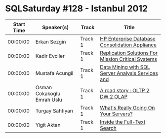 # SQLSaturday #128 - Istanbul 2012
Start Time|Speaker(s)|Track|Title
---|---|---|---
00:00:00|Erkan Sezgin|Track 1|[HP Enterprise Database Consolidation Appliance](13956.md)
00:00:00|Kadir Evciler|Track 1|[Replication Solutions For Mission Critical Systems](17827.md)
00:00:00|Mustafa Acungil|Track 1|[Data Mining with SQL Server Analysis Services and ](21226.md)
00:00:00|Osman Cokakoglu Emrah Uslu|Track 1|[A road story : OLTP 2 DW 2 OLAP](21596.md)
00:00:00|Turgay Sahtiyan|Track 1|[What's Really Going On Your Servers?](27119.md)
00:00:00|Yigit Aktan|Track 1|[Inside the Full-Text Search](28278.md)
